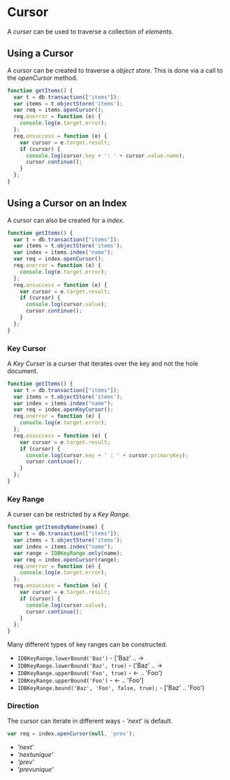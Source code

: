 # Cursor

A _curser_ can be used to traverse a collection of _elements_.

## Using a Cursor

A cursor can be created to traverse a _object store_. This is done via a call to the _openCursor_ method.

```javascript
function getItems() {
  var t = db.transaction(["items"]);
  var items = t.objectStore('items');
  var req = items.openCursor();
  req.onerror = function (e) {
    console.log(e.target.error);
  };
  req.onsuccess = function (e) {
    var cursor = e.target.result;
    if (cursor) {
      console.log(cursor.key + ': ' + cursor.value.name);
      cursor.continue();
    }
  };
}
```

## Using a Cursor on an Index

A cursor can also be created for a _index_.

```javascript
function getItems() {
  var t = db.transaction(["items"]);
  var items = t.objectStore('items');
  var index = items.index("name");
  var req = index.openCursor();
  req.onerror = function (e) {
    console.log(e.target.error);
  };
  req.onsuccess = function (e) {
    var cursor = e.target.result;
    if (cursor) {
      console.log(cursor.value);
      cursor.continue();
    }
  };
}
```

### Key Cursor

A _Key Curser_ is a curser that iterates over the key and not the hole document.

```javascript
function getItems() {
  var t = db.transaction(["items"]);
  var items = t.objectStore('items');
  var index = items.index("name");
  var req = index.openKeyCursor();
  req.onerror = function (e) {
    console.log(e.target.error);
  };
  req.onsuccess = function (e) {
    var cursor = e.target.result;
    if (cursor) {
      console.log(cursor.key + ' : ' + cursor.primaryKey);
      cursor.continue();
    }
  };
}
```

### Key Range

A curser can be restricted by a _Key Range_.

```javascript
function getItemsByName(name) {
  var t = db.transaction(["items"]);
  var items = t.objectStore('items');
  var index = items.index("name");
  var range = IDBKeyRange.only(name);
  var req = index.openCursor(range);
  req.onerror = function (e) {
    console.log(e.target.error);
  };
  req.onsuccess = function (e) {
    var cursor = e.target.result;
    if (cursor) {
      console.log(cursor.value);
      cursor.continue();
    }
  };
}
```

Many different types of key ranges can be constructed.

- `IDBKeyRange.lowerBound('Baz')` - ['Baz' .. ->
- `IDBKeyRange.lowerBound('Baz', true)` - ('Baz' .. ->
- `IDBKeyRange.upperBound('Foo', true)` - <- .. 'Foo')
- `IDBKeyRange.upperBound('Foo')` - <- .. 'Foo']
- `IDBKeyRange.bound('Baz', 'Foo', false, true);` - ['Baz' .. 'Foo')


### Direction

The cursor can iterate in different ways - _'next'_ is default.

```javascript
var req = index.openCursor(null, 'prev');
```

- _'next'_
- _'nextunique'_
- _'prev'_
- _'prevunique'_

